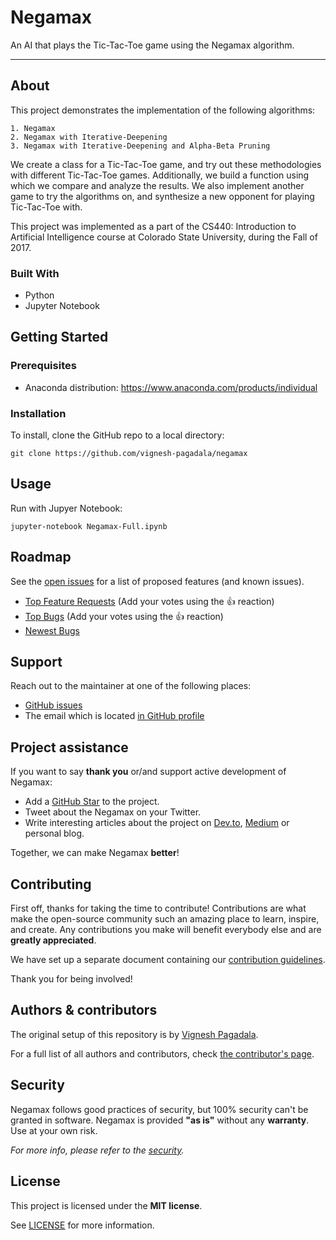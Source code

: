 # Negamax

An AI that plays the Tic-Tac-Toe game using the Negamax algorithm.

---

## About

This project demonstrates the implementation of the following algorithms:

    1. Negamax
    2. Negamax with Iterative-Deepening
    3. Negamax with Iterative-Deepening and Alpha-Beta Pruning

We create a class for a Tic-Tac-Toe game, and try out these methodologies with different Tic-Tac-Toe games. Additionally, we build a function using which we compare and analyze the results. We also implement another game to try the algorithms on, and synthesize a new opponent for playing Tic-Tac-Toe with.

This project was implemented as a part of the CS440: Introduction to Artificial Intelligence course at Colorado State University, during the Fall of 2017.  

### Built With

* Python
* Jupyter Notebook

## Getting Started

### Prerequisites

* Anaconda distribution: https://www.anaconda.com/products/individual

### Installation

To install, clone the GitHub repo to a local directory:

`git clone https://github.com/vignesh-pagadala/negamax`

## Usage

Run with Jupyer Notebook:

`jupyter-notebook Negamax-Full.ipynb`

## Roadmap

See the [open issues](https://github.com/vignesh-pagadala/negamax/issues) for a list of proposed features (and known issues).

- [Top Feature Requests](https://github.com/vignesh-pagadala/negamax/issues?q=label%3Aenhancement+is%3Aopen+sort%3Areactions-%2B1-desc) (Add your votes using the 👍 reaction)
- [Top Bugs](https://github.com/vignesh-pagadala/negamax/issues?q=is%3Aissue+is%3Aopen+label%3Abug+sort%3Areactions-%2B1-desc) (Add your votes using the 👍 reaction)
- [Newest Bugs](https://github.com/vignesh-pagadala/negamax/issues?q=is%3Aopen+is%3Aissue+label%3Abug)

## Support

Reach out to the maintainer at one of the following places:

- [GitHub issues](https://github.com/vignesh-pagadala/negamax/issues/new?assignees=&labels=question&template=04_SUPPORT_QUESTION.md&title=support%3A+)
- The email which is located [in GitHub profile](https://github.com/vignesh-pagadala)

## Project assistance

If you want to say **thank you** or/and support active development of Negamax:

- Add a [GitHub Star](https://github.com/vignesh-pagadala/negamax) to the project.
- Tweet about the Negamax on your Twitter.
- Write interesting articles about the project on [Dev.to](https://dev.to/), [Medium](https://medium.com/) or personal blog.

Together, we can make Negamax **better**!

## Contributing

First off, thanks for taking the time to contribute! Contributions are what make the open-source community such an amazing place to learn, inspire, and create. Any contributions you make will benefit everybody else and are **greatly appreciated**.

We have set up a separate document containing our [contribution guidelines](docs/CONTRIBUTING.md).

Thank you for being involved!

## Authors & contributors

The original setup of this repository is by [Vignesh Pagadala](https://github.com/vignesh-pagadala).

For a full list of all authors and contributors, check [the contributor's page](https://github.com/vignesh-pagadala/negamax/contributors).

## Security

Negamax follows good practices of security, but 100% security can't be granted in software.
Negamax is provided **"as is"** without any **warranty**. Use at your own risk.

_For more info, please refer to the [security](docs/SECURITY.md)._

## License

This project is licensed under the **MIT license**.

See [LICENSE](LICENSE) for more information.
